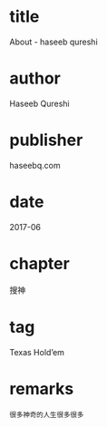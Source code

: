 # title
About - haseeb qureshi

# author
Haseeb Qureshi

# publisher
haseebq.com

# date
2017-06

# chapter
搜神

# tag
Texas Hold’em

# remarks
`很多神奇的人生很多很多`
